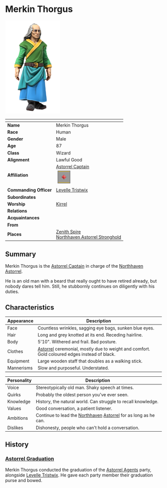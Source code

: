 # Merkin Thorgus

<img src="../../images/people/merkin-thorgus.png" height="300" />

| []() | |
| --- | --- |
| **Name** | Merkin Thorgus |
| **Race** | Human |
| **Gender** | Male |
| **Age** | 87 |
| **Class** | Wizard |
| **Alignment** | Lawful Good |
| **Affiliation** | [Astorrel Captain](../civilisations/kingdom-of-astor/organisations/astorrel/ranks/6-captain.md)<br /><img src="../../images/ranks/astorrel-6-captain.png" height="50" /> |
| **Commanding Officer** | [Levelle Tristwix](levelle-tristwix.md) |
| **Subordinates** | |
| **Worship** | [Kirrel](../gods/gods/kirrel.md) |
| **Relations** | |
| **Acquaintances** | |
| **From** | |
| **Places** | [Zenith Spire](../civilisations/kingdom-of-astor/settlements/northhaven/places/zenith-spire.md)<br />[Northhaven Astorrel Stronghold](../civilisations/kingdom-of-astor/settlements/northhaven/places/northhaven-astorrel-stronghold.md) |

## Summary

Merkin Thorgus is the [Astorrel Captain](../civilisations/kingdom-of-astor/organisations/astorrel/ranks/6-captain.md) in charge of the [Northhaven](../civilisations/kingdom-of-astor/settlements/northhaven/README.md) [Astorrel](../civilisations/kingdom-of-astor/organisations/astorrel/README.md).

He is an old man with a beard that really ought to have retired already, but nobody dares tell him. Still, he stubbornly continues on diligently with his duties.

## Characteristics

| Appearance | Description |
| --- | --- |
| Face | Countless wrinkles, sagging eye bags, sunken blue eyes. |
| Hair | Long and grey knotted at its end. Receding hairline. |
| Body | 5'10". Withered and frail. Bad posture. |
| Clothes | [Astorrel](../civilisations/kingdom-of-astor/organisations/astorrel/README.md) ceremonial, mostly due to weight and comfort. Gold coloured edges instead of black. |
| Equipment | Large wooden staff that doubles as a walking stick. |
| Mannerisms | Slow and purposeful. Understated. |

| Personality | Description |
| --- | --- |
| Voice | Stereotypically old man. Shaky speech at times. |
| Quirks | Probably the oldest person you've ever seen. |
| Knowledge | History, the natural world. Can struggle to recall knowledge. |
| Values | Good conversation, a patient listener. |
| Ambitions | Continue to lead the [Northhaven](../civilisations/kingdom-of-astor/settlements/northhaven/README.md) [Astorrel](../civilisations/kingdom-of-astor/organisations/astorrel/README.md) for as long as he can. |
| Dislikes | Dishonesty, people who can't hold a conversation. |

## History

### [Astorrel Graduation](../../campaigns/astorrel-agents/storylines/astorrel-graduation.md)

Merkin Thorgus conducted the graduation of the [Astorrel Agents](../../campaigns/astorrel-agents/README.md) party, alongside [Levelle Tristwix](levelle-tristwix.md). He gave each party member their graduation purse and bowed.
